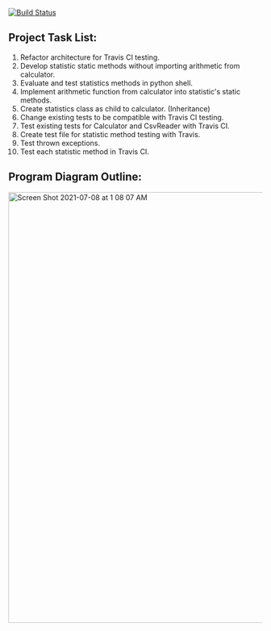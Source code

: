 [![Build Status](https://travis-ci.com/es372/CalculatorStatstics.svg?branch=master)](https://travis-ci.com/es372/CalculatorStatstics)

## Project Task List:
1. Refactor architecture for Travis CI testing.
2. Develop statistic static methods without importing arithmetic from calculator.
3. Evaluate and test statistics methods in python shell.
4. Implement arithmetic function from calculator into statistic's static methods.
5. Create statistics class as child to calculator. (Inheritance)
6. Change existing tests to be compatible with Travis CI testing.
7. Test existing tests for Calculator and CsvReader with Travis CI.
8. Create test file for statistic method testing with Travis.
9. Test thrown exceptions.
10. Test each statistic method in Travis CI.


## Program Diagram Outline:
<img width="854" alt="Screen Shot 2021-07-08 at 1 08 07 AM" src="https://user-images.githubusercontent.com/77855054/124866565-97313f00-df8a-11eb-85a6-59e3c028cf70.png">
